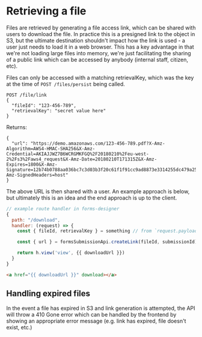 # Retrieving a file

Files are retrieved by generating a file access link, which can be shared with users to download the file. In practice this
is a presigned link to the object in S3, but the ultimate destination shouldn't impact how the link is used - a user just
needs to load it in a web browser. This has a key advantage in that we're not loading large files into memory, we're just
facilitating the sharing of a public link which can be accessed by anybody (internal staff, citizen, etc).

Files can only be accessed with a matching retrievalKey, which was the key at the time of `POST /files/persist` being called.

```
POST /file/link
{
  "fileId": "123-456-789",
  "retrievalKey": "secret value here"
}
```

Returns:

```
{
  "url": "https://demo.amazonaws.com/123-456-789.pdf?X-Amz-Algorithm=AWS4-HMAC-SHA256&X-Amz-Credential=AKIAJJWZ7B6WCRGMKFGQ%2F20180210%2Feu-west-2%2Fs3%2Faws4_request&X-Amz-Date=20180210T171315Z&X-Amz-Expires=1800&X-Amz-Signature=12b74b0788aa036bc7c3d03b3f20c61f1f91cc9ad8873e3314255dc479a25351&X-Amz-SignedHeaders=host"
}
```

The above URL is then shared with a user. An example approach is below, but ultimately this is an idea and the end approach is up to the client.

```javascript
// example route handler in forms-designer
{
  path: "/download",
  handler: (request) => {
    const { fileId, retrievalKey } = something // from `request.payload`, `request.yar`, etc.

    const { url } = formsSubmissionApi.createLink(fileId, submissionId)

    return h.view('view', {{ downloadUrl }})
  }
}
```

```html
<a href="{{ downloadUrl }}" download></a>
```

## Handling expired files

In the event a file has expired in S3 and link generation is attempted, the API will throw a 410 Gone error which can be
handled by the frontend by showing an appropriate error message (e.g. link has expired, file doesn't exist, etc.)
